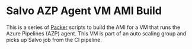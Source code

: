 # Salvo AZP Agent VM AMI Build

This is a series of [Packer](https://www.packer.io/) scripts to build the AMI
for a VM that runs the Azure Pipelines (AZP) agent. This VM is part of an auto
scaling group and picks up Salvo job from the CI pipeline.
